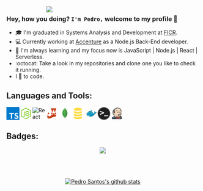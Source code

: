 <div id="hacker-gif">
  <img align="right" width="400" src="https://media1.tenor.com/images/512cf2f5b4747e79fac1e915d29124ec/tenor.gif?itemid=15448882" />
</div>

<div id="profile">

  ### Hey, how you doing? `I'm Pedro,` welcome to my profile :metal:

  - :mortar_board: I'm graduated in Systems Analysis and Development at [FICR](https://ficr.catolica.edu.br/).
  - :computer: Currently working at [Accenture](https://www.accenture.com/) as a Node.js Back-End developer.
  - :rocket: I'm always learning and my focus now is JavaScript | Node.js | React | Serverless.
  - :octocat: Take a look in my repositories and clone one you like to check it running.
  - I :green_heart: to code.

</div>

## Languages and Tools:

<div id="technologies">
  <a>
    <img align="left" margin="8px" alt="JavaScript" height="34px" width="34px" src="https://raw.githubusercontent.com/github/explore/80688e429a7d4ef2fca1e82350fe8e3517d3494d/topics/typescript/typescript.png" />
  </a>
  <a href="https://nodejs.org/en/">
    <img align="left" alt="Node.js" height="34px" width="34px" src="https://raw.githubusercontent.com/vscode-icons/vscode-icons/7dee48469efc251a6426e81c788482e2734f7b7d/icons/file_type_node.svg" />
  </a>
  <a href="https://reactjs.org">
    <img align="left" alt="React JS" height="34px" width="34px" src="https://cdn.jsdelivr.net/npm/simple-icons@3.4.0/icons/react.svg" />
  </a>
  <a src="https://jestjs.io/">
     <img align="left" alt="Jest" height="34px" width="34px" src="https://raw.githubusercontent.com/vscode-icons/vscode-icons/7dee48469efc251a6426e81c788482e2734f7b7d/icons/file_type_jest.svg" />
  </a>
  <a src="https://www.mongodb.com/">
     <img align="left" alt="Mongodb" height="34px" width="34px" src="https://raw.githubusercontent.com/vscode-icons/vscode-icons/7dee48469efc251a6426e81c788482e2734f7b7d/icons/file_type_mongo.svg" />
  </a>
  <a src="#">
     <img align="left" alt="SQL" height="34px" width="34px" src="https://raw.githubusercontent.com/vscode-icons/vscode-icons/7dee48469efc251a6426e81c788482e2734f7b7d/icons/file_type_sql.svg" />
  </a>
  <a src="https://www.docker.com/">
     <img align="left" alt="Docker" height="34px" width="34px" src="https://raw.githubusercontent.com/vscode-icons/vscode-icons/master/icons/file_type_docker.svg" />
  </a>
  <a src="https://ohmyz.sh">
     <img align="left" alt="Bash" height="34px" width="34px" src="https://raw.githubusercontent.com/github/explore/80688e429a7d4ef2fca1e82350fe8e3517d3494d/topics/terminal/terminal.png" />
  </a>
  <a src="https://www.jenkins.io/">
     <img align="left" alt="Jenkins" height="34px" width="34px" src="https://raw.githubusercontent.com/vscode-icons/vscode-icons/7dee48469efc251a6426e81c788482e2734f7b7d/icons/file_type_jenkins.svg" />
  </a>
</div>

<br/>
<br/>

## Badges:
<div id="badges">
  <p align="center">
    <a href="https://www.youracclaim.com/badges/a2762e19-acba-431c-887f-7974feb53f92/public_url">
    <img src="https://images.youracclaim.com/size/110x110/images/1fdcf6a9-de8e-4e35-96b0-e801d8411506/AWS-CloudPractitioner.png">
  </p>
</div>

<br/>
<br/>

<p align="center">  
  <img width="400" src="https://github-readme-stats.vercel.app/api/top-langs/?username=PedroSantos42&count_private=true&show_icons=true&layout=compact&theme=radical" alt="Pedro Santos's github stats" />
</p>
